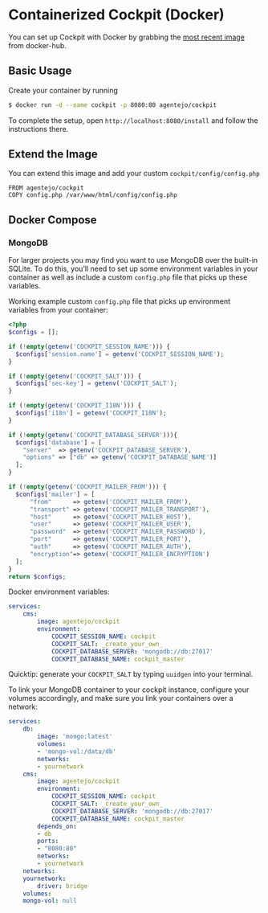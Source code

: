 # Containerized Cockpit (Docker)

You can set up Cockpit with Docker by grabbing the [most recent image](https://hub.docker.com/r/agentejo/cockpit/) from docker-hub.

## Basic Usage

Create your container by running

```sh
$ docker run -d --name cockpit -p 8080:80 agentejo/cockpit
```

To complete the setup, open `http://localhost:8080/install` and follow the instructions there.

## Extend the Image

You can extend this image and add your custom `cockpit/config/config.php`

```docker
FROM agentejo/cockpit
COPY config.php /var/www/html/config/config.php
```

## Docker Compose
### MongoDB

For larger projects you may find you want to use MongoDB over the built-in SQLite. To do this, you’ll need to set up some environment variables in your container as well as include a custom `config.php` file that picks up these variables.

Working example custom `config.php` file that picks up environment variables from your container:

```php
<?php
$configs = [];

if (!empty(getenv('COCKPIT_SESSION_NAME'))) {
  $configs['session.name'] = getenv('COCKPIT_SESSION_NAME');
}

if (!empty(getenv('COCKPIT_SALT'))) {
  $configs['sec-key'] = getenv('COCKPIT_SALT');
}

if (!empty(getenv('COCKPIT_I18N'))) {
  $configs['i18n'] = getenv('COCKPIT_I18N');
}

if (!empty(getenv('COCKPIT_DATABASE_SERVER'))){
  $configs['database'] = [
    "server"  => getenv('COCKPIT_DATABASE_SERVER'),
    "options" => ["db" => getenv('COCKPIT_DATABASE_NAME')]
  ];
}

if (!empty(getenv('COCKPIT_MAILER_FROM'))) {
  $configs['mailer'] = [
      "from"      => getenv('COCKPIT_MAILER_FROM'),
      "transport" => getenv('COCKPIT_MAILER_TRANSPORT'),
      "host"      => getenv('COCKPIT_MAILER_HOST'),
      "user"      => getenv('COCKPIT_MAILER_USER'),
      "password"  => getenv('COCKPIT_MAILER_PASSWORD'),
      "port"      => getenv('COCKPIT_MAILER_PORT'),
      "auth"      => getenv('COCKPIT_MAILER_AUTH'),
      "encryption"=> getenv('COCKPIT_MAILER_ENCRYPTION')
  ];
}
return $configs;
```

Docker environment variables:

```yaml
services:
    cms:
        image: agentejo/cockpit
        environment:
            COCKPIT_SESSION_NAME: cockpit
            COCKPIT_SALT: _create_your_own_
            COCKPIT_DATABASE_SERVER: 'mongodb://db:27017'
            COCKPIT_DATABASE_NAME: cockpit_master
```

Quicktip: generate your `COCKPIT_SALT` by typing `uuidgen` into your terminal.

To link your MongoDB container to your cockpit instance, configure your volumes accordingly, and make sure you link your containers over a network:

```yaml
services:
    db:
        image: 'mongo:latest'
        volumes:
        - 'mongo-vol:/data/db'
        networks:
        - yournetwork
    cms:
        image: agentejo/cockpit
        environment:
            COCKPIT_SESSION_NAME: cockpit
            COCKPIT_SALT: _create_your_own_
            COCKPIT_DATABASE_SERVER: 'mongodb://db:27017'
            COCKPIT_DATABASE_NAME: cockpit_master
        depends_on:
        - db
        ports:
        - "8080:80"
        networks:
        - yournetwork
    networks:
    yournetwork:
        driver: bridge
    volumes:
    mongo-vol: null
```